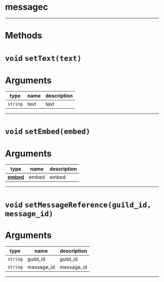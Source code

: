 # messagec


---
# Methods
# `void` `setText(text)`
# Arguments
| type  | name | description |
| ----  | ---- | ----------- |
| `string`| text  |text  |

---
# `void` `setEmbed(embed)`
# Arguments
| type  | name | description |
| ----  | ---- | ----------- |
| **[embed](https://github.com/devonium/gm-discordAPI/blob/doc/embed.md#embed)**| embed  |embed  |

---
# `void` `setMessageReference(guild_id, message_id)`
# Arguments
| type  | name | description |
| ----  | ---- | ----------- |
| `string`| guild_id  |guild_id  |
| `string`| message_id  |message_id  |

---
